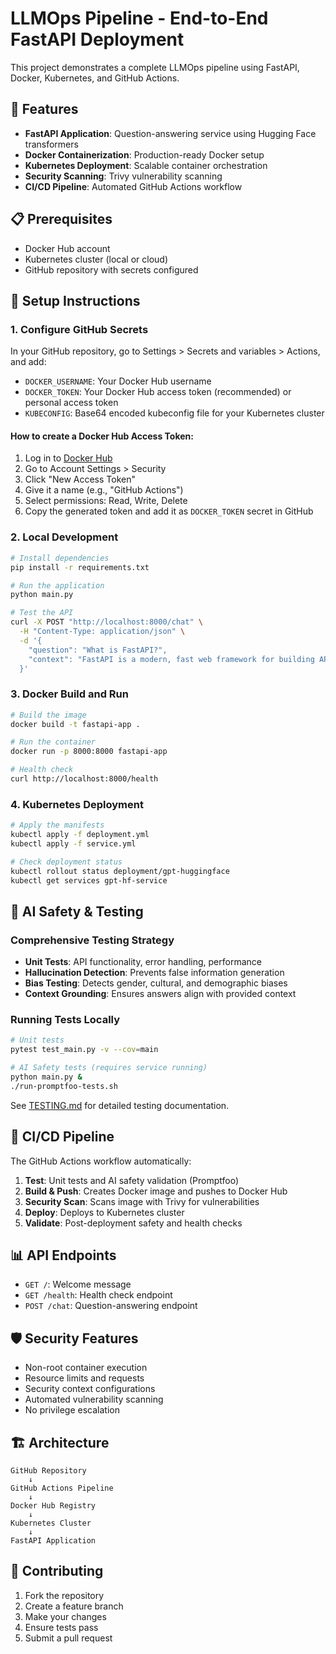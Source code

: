 # LLMOps Pipeline - End-to-End FastAPI Deployment

This project demonstrates a complete LLMOps pipeline using FastAPI, Docker, Kubernetes, and GitHub Actions.

## 🚀 Features

- **FastAPI Application**: Question-answering service using Hugging Face transformers
- **Docker Containerization**: Production-ready Docker setup
- **Kubernetes Deployment**: Scalable container orchestration
- **Security Scanning**: Trivy vulnerability scanning
- **CI/CD Pipeline**: Automated GitHub Actions workflow

## 📋 Prerequisites

- Docker Hub account
- Kubernetes cluster (local or cloud)
- GitHub repository with secrets configured

## 🔧 Setup Instructions

### 1. Configure GitHub Secrets

In your GitHub repository, go to Settings > Secrets and variables > Actions, and add:

- `DOCKER_USERNAME`: Your Docker Hub username
- `DOCKER_TOKEN`: Your Docker Hub access token (recommended) or personal access token
- `KUBECONFIG`: Base64 encoded kubeconfig file for your Kubernetes cluster

#### How to create a Docker Hub Access Token:
1. Log in to [Docker Hub](https://hub.docker.com/)
2. Go to Account Settings > Security
3. Click "New Access Token"
4. Give it a name (e.g., "GitHub Actions")
5. Select permissions: Read, Write, Delete
6. Copy the generated token and add it as `DOCKER_TOKEN` secret in GitHub

### 2. Local Development

```bash
# Install dependencies
pip install -r requirements.txt

# Run the application
python main.py

# Test the API
curl -X POST "http://localhost:8000/chat" \
  -H "Content-Type: application/json" \
  -d '{
    "question": "What is FastAPI?",
    "context": "FastAPI is a modern, fast web framework for building APIs with Python 3.6+."
  }'
```

### 3. Docker Build and Run

```bash
# Build the image
docker build -t fastapi-app .

# Run the container
docker run -p 8000:8000 fastapi-app

# Health check
curl http://localhost:8000/health
```

### 4. Kubernetes Deployment

```bash
# Apply the manifests
kubectl apply -f deployment.yml
kubectl apply -f service.yml

# Check deployment status
kubectl rollout status deployment/gpt-huggingface
kubectl get services gpt-hf-service
```

## 🧪 AI Safety & Testing

### Comprehensive Testing Strategy
- **Unit Tests**: API functionality, error handling, performance
- **Hallucination Detection**: Prevents false information generation
- **Bias Testing**: Detects gender, cultural, and demographic biases
- **Context Grounding**: Ensures answers align with provided context

### Running Tests Locally
```bash
# Unit tests
pytest test_main.py -v --cov=main

# AI Safety tests (requires service running)
python main.py &
./run-promptfoo-tests.sh
```

See [TESTING.md](TESTING.md) for detailed testing documentation.

## 🔄 CI/CD Pipeline

The GitHub Actions workflow automatically:

1. **Test**: Unit tests and AI safety validation (Promptfoo)
2. **Build & Push**: Creates Docker image and pushes to Docker Hub  
3. **Security Scan**: Scans image with Trivy for vulnerabilities
4. **Deploy**: Deploys to Kubernetes cluster
5. **Validate**: Post-deployment safety and health checks

## 📊 API Endpoints

- `GET /`: Welcome message
- `GET /health`: Health check endpoint
- `POST /chat`: Question-answering endpoint

## 🛡️ Security Features

- Non-root container execution
- Resource limits and requests
- Security context configurations
- Automated vulnerability scanning
- No privilege escalation

## 🏗️ Architecture

```
GitHub Repository
    ↓
GitHub Actions Pipeline
    ↓
Docker Hub Registry
    ↓
Kubernetes Cluster
    ↓
FastAPI Application
```

## 🤝 Contributing

1. Fork the repository
2. Create a feature branch
3. Make your changes
4. Ensure tests pass
5. Submit a pull request